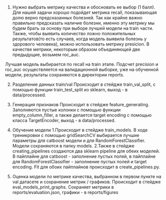 1)  Нужно выбрать метрику качества и обосновать ее выбор (1 балл). 
Для нашей задачи хорошо подойдет метрика recall, показывающая долю верно предсказанных болезней. Так как крайне важно правильно предсказать наличие болезни, именно эту метрику мы будем брать за основу при выборе лучшей модели на train части. Также, чтобы выявить количество ложно положительных результатов(то есть случаев, когда модель выявила болезнь у здорового человека), можно использовать метрику presicion. В качестве метрики, некоторым образом объединяющей две предыдущие, возьмем roc_auc. 

Лучшая модель выбирается по recall на train этапе.
Подсчет precision и roc_auc осуществляется на валидационной выборке, уже на обученной модели, результаты сохраняются в директории reports.

2)  Разделение данных train/val
Происходит в стейдже train_val_split, с помощью функции train_test_split из sklearn, выход - в data/processed.

3)  Генерация признаков
Происходит в стейдже feature_generating. Заполняются пустые колонки с помощью функции empty_column_filler, а также делается target encoding с помощью класса TargetEncoder, выход - в data/processed.
 
4)  Обучение модели
  1.Происходит в стейдже train_models. В ходе треникровки с помощью gridSearchCV выбирается лучшие параметры для catboost модели и для RandomForestClassifier. Модели     сохраняются в папку models.
  2.Также в стейдже creating_pipelines создаются два sklearn pipeline для обеих моделей. В пайплайне для catboost - заполнение пустых полей, в пайплайне для RandomForestClassifier - заполнение пустых полей и target encoding. Fit для обоих пайплайнов происходит в create_pipelines.py.
  
5)  Оценка модели по метрике качества, выбранном в первом пункте на val датасете и сохранение метрик / графиков.
  Происходит в стейдже eval_models_print_graphs. Сохраняет метрики в reports/evaluation.json, графики - в reports/figures
